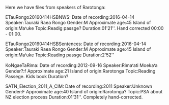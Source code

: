 Here we have files from speakers of Rarotonga:

ETauRongo20160414HSBNWS: 
Date of recording:2016-04-14 Speaker:Tauraki Raea Rongo Gender:M Approximate age:45 Island of origin:Maꞌuke Topic:Readig passge? Duration:01'21''. Hand corrected 00:00 - 01:00.

ETauRongo20160414HSBSentences: Date of recording:2016-04-14 Speaker:Tauraki Raea Rongo Gender:M Approximate age:45 Island of origin:Maꞌuke Topic:Reading passge Duration:2'52''

KoNgaeTaRima: Date of recording:2012-09-16 Speaker:Rimaꞌati Moekaꞌa Gender?:f Approximate age:21 Island of origin:Rarotonga Topic:Reading Passege. Kids book Duration?

SATN_Election_2011_A_CIM: Date of recording:2011 Speaker:Unknown Gender:F Approximate age:40 Island of origin:Rarotonga? Topic:PSA about NZ election process Duration:01'31''. Completely hand-corrected.
